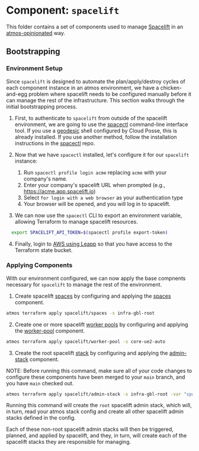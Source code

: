 # Component: `spacelift`

This folder contains a set of components used to manage [Spacelift](https://docs.spacelift.io/) in an
[atmos-opinionated](https://atmos.tools/) way.

## Bootstrapping

### Environment Setup

Since `spacelift` is designed to automate the plan/apply/destroy cycles of each component instance in an atmos
environment, we have a chicken-and-egg problem where spacelift needs to be configured manually before it can manage the
rest of the infrastructure. This section walks through the initial bootstrapping process.

1. First, to authenticate to `spacelift` from outside of the spacelift environment, we are going to use the
   [spacectl](https://github.com/spacelift-io/spacectl) command-line interface tool. If you use a
   [geodesic](https://github.com/cloudposse/geodesic) shell configured by Cloud Posse, this is already installed. If you
   use another method, follow the installation instructions in the [spacectl](https://github.com/spacelift-io/spacectl)
   repo.

1. Now that we have `spacectl` installed, let's configure it for our `spacelift` instance:

   1. Run `spacectl profile login acme` replacing `acme` with your company's name.
   1. Enter your company's spacelift URL when prompted (e.g., https://acme.app.spacelift.io)
   1. Select `for login with a web browser` as your authentication type
   1. Your browser will be opened, and you will log in to spacelift.

1. We can now use the `spacectl` CLI to export an environment variable, allowing Terraform to manage spacelift resources.

```bash
  export SPACELIFT_API_TOKEN=$(spacectl profile export-token)
```

4. Finally, login to [AWS using Leapp](https://docs.cloudposse.com/howto/geodesic/authenticate-with-leapp) so that you have access to the Terraform state bucket.

### Applying Components

With our environment configured, we can now apply the base compnents necessary for `spacelift` to manage the rest of the environment.

1. Create spacelift [spaces](https://docs.spacelift.io/concepts/spaces/) by configuring and applying the [spaces](./spaces/) component.

```bash
atmos terraform apply spacelift/spaces -s infra-gbl-root
```

2. Create one or more spacelift [worker pools](https://docs.spacelift.io/concepts/worker-pools) by configuring and applying the [worker-pool](./worker-pool/) component.

```bash
atmos terraform apply spacelift/worker-pool -s core-ue2-auto
```

3. Create the root spacelift [stack](https://docs.spacelift.io/concepts/stack/) by configuring and applying the [admin-stack](./admin-stack/) component.

NOTE: Before running this command, make sure all of your code changes to configure these components have been merged to your `main` branch, and you have `main` checked out.

```bash
atmos terraform apply spacelift/admin-stack -s infra-gbl-root -var "spacelift_run_enabled=true" -var "commit_sha=$(git rev-parse HEAD)"
```

Running this command will create the `root` spacelift admin stack, which will, in turn, read your atmos stack config and create all other spacelift admin stacks defined in the config.

Each of these non-root spacelift admin stacks will then be triggered, planned, and applied by spacelift, and they, in turn, will create each of the spacelift stacks they are responsible for managing.
